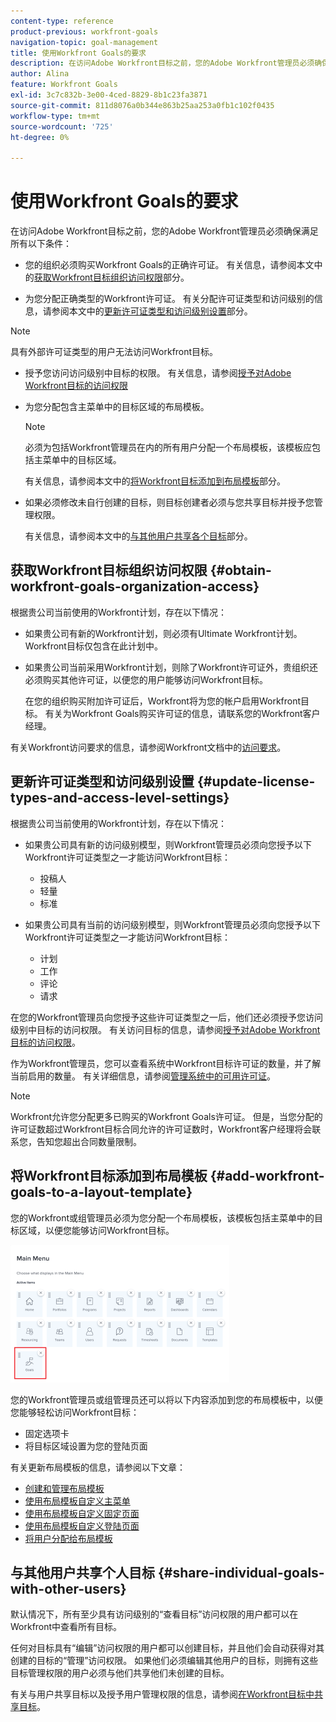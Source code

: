 ```yaml
---
content-type: reference
product-previous: workfront-goals
navigation-topic: goal-management
title: 使用Workfront Goals的要求
description: 在访问Adobe Workfront目标之前，您的Adobe Workfront管理员必须确保满足某些条件。
author: Alina
feature: Workfront Goals
exl-id: 3c7c832b-3e00-4ced-8829-8b1c23fa3871
source-git-commit: 811d8076a0b344e863b25aa253a0fb1c102f0435
workflow-type: tm+mt
source-wordcount: '725'
ht-degree: 0%

---
```


# 使用Workfront Goals的要求

在访问Adobe Workfront目标之前，您的Adobe Workfront管理员必须确保满足所有以下条件：

<!--drafted for P&P - replace the first bullet with this one when licensing changes: 
* Your company must purchase the correct Adobe Worfront plan or Adobe Workfront Goal license. For information, see the section [Obtain Workfront Goals organization access](#obtain-workfront-goals-organization-access)in this article.-->

* 您的组织必须购买Workfront Goals的正确许可证。 有关信息，请参阅本文中的[获取Workfront目标组织访问权限](#obtain-workfront-goals-organization-access)部分。

* 为您分配正确类型的Workfront许可证。 有关分配许可证类型和访问级别的信息，请参阅本文中的[更新许可证类型和访问级别设置](#update-license-types-and-access-level-settings)部分。

>[!NOTE]
>
>具有外部许可证类型的用户无法访问Workfront目标。

* 授予您访问访问级别中目标的权限。 有关信息，请参阅[授予对Adobe Workfront目标的访问权限](../../administration-and-setup/add-users/configure-and-grant-access/grant-access-goals.md)

* 为您分配包含主菜单中的目标区域的布局模板。

  >[!NOTE]
  >
  >必须为包括Workfront管理员在内的所有用户分配一个布局模板，该模板应包括主菜单中的目标区域。

  有关信息，请参阅本文中的[将Workfront目标添加到布局模板](#add-workfront-goals-to-a-layout-template)部分。

* 如果必须修改未自行创建的目标，则目标创建者必须与您共享目标并授予您管理权限。

  有关信息，请参阅本文中的[与其他用户共享各个目标](#share-individual-goals-with-other-users)部分。

## 获取Workfront目标组织访问权限 {#obtain-workfront-goals-organization-access}


根据贵公司当前使用的Workfront计划，存在以下情况：

* 如果贵公司有新的Workfront计划，则必须有Ultimate Workfront计划。 Workfront目标仅包含在此计划中。

* 如果贵公司当前采用Workfront计划，则除了Workfront许可证外，贵组织还必须购买其他许可证，以便您的用户能够访问Workfront目标。

  在您的组织购买附加许可证后，Workfront将为您的帐户启用Workfront目标。 有关为Workfront Goals购买许可证的信息，请联系您的Workfront客户经理。

有关Workfront访问要求的信息，请参阅Workfront文档中的[访问要求](/help/quicksilver/administration-and-setup/add-users/access-levels-and-object-permissions/access-level-requirements-in-documentation.md)。

## 更新许可证类型和访问级别设置  {#update-license-types-and-access-level-settings}

根据贵公司当前使用的Workfront计划，存在以下情况：

* 如果贵公司具有新的访问级别模型，则Workfront管理员必须向您授予以下Workfront许可证类型之一才能访问Workfront目标：

   * 投稿人
   * 轻量
   * 标准

* 如果贵公司具有当前的访问级别模型，则Workfront管理员必须向您授予以下Workfront许可证类型之一才能访问Workfront目标：

   * 计划
   * 工作
   * 评论
   * 请求

在您的Workfront管理员向您授予这些许可证类型之一后，他们还必须授予您访问级别中目标的访问权限。 有关访问目标的信息，请参阅[授予对Adobe Workfront目标的访问权限](../../administration-and-setup/add-users/configure-and-grant-access/grant-access-goals.md)。

作为Workfront管理员，您可以查看系统中Workfront目标许可证的数量，并了解当前启用的数量。 有关详细信息，请参阅[管理系统中的可用许可证](../../administration-and-setup/get-started-wf-administration/manage-available-licenses-in-your-system.md)。

>[!NOTE]
>
>Workfront允许您分配更多已购买的Workfront Goals许可证。 但是，当您分配的许可证数超过Workfront目标合同允许的许可证数时，Workfront客户经理将会联系您，告知您超出合同数量限制。

## 将Workfront目标添加到布局模板 {#add-workfront-goals-to-a-layout-template}

您的Workfront或组管理员必须为您分配一个布局模板，该模板包括主菜单中的目标区域，以便您能够访问Workfront目标。

![](assets/layout-template-align-highlighted-350x220.png)

您的Workfront管理员或组管理员还可以将以下内容添加到您的布局模板中，以便您能够轻松访问Workfront目标：

* 固定选项卡
* 将目标区域设置为您的登陆页面

有关更新布局模板的信息，请参阅以下文章：

* [创建和管理布局模板](../../administration-and-setup/customize-workfront/use-layout-templates/create-and-manage-layout-templates.md)
* [使用布局模板自定义主菜单](../../administration-and-setup/customize-workfront/use-layout-templates/customize-main-menu.md)
* [使用布局模板自定义固定页面](../../administration-and-setup/customize-workfront/use-layout-templates/customize-pinned-pages.md)
* [使用布局模板自定义登陆页面](../../administration-and-setup/customize-workfront/use-layout-templates/customize-landing-page.md)
* [将用户分配给布局模板](../../administration-and-setup/customize-workfront/use-layout-templates/assign-users-to-layout-template.md)

## 与其他用户共享个人目标 {#share-individual-goals-with-other-users}

默认情况下，所有至少具有访问级别的“查看目标”访问权限的用户都可以在Workfront中查看所有目标。

任何对目标具有“编辑”访问权限的用户都可以创建目标，并且他们会自动获得对其创建的目标的“管理”访问权限。 如果他们必须编辑其他用户的目标，则拥有这些目标管理权限的用户必须与他们共享他们未创建的目标。

有关与用户共享目标以及授予用户管理权限的信息，请参阅[在Workfront目标中共享目标](../../workfront-goals/workfront-goals-settings/share-a-goal.md)。
